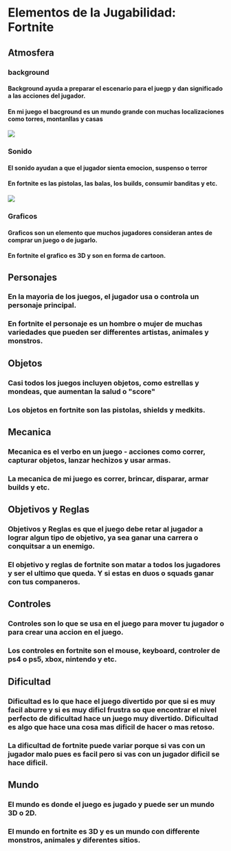 # Elementos de la Jugabilidad: Fortnite

## Atmosfera

### background
#### Background ayuda a preparar el escenario para el juegp y dan significado a las acciones del jugador.
#### En mi juego el bacground es un mundo grande con muchas localizaciones como torres, montanllas y casas
<img src="https://i.pinimg.com/originals/22/bf/3a/22bf3a5bb9a2bdc230a754339b6f202c.png">

### Sonido
#### El sonido ayudan a que el jugador sienta emocion, suspenso o terror 
#### En fortnite es las pistolas, las balas, los builds, consumir banditas y etc.
<img src="https://i2.wp.com/mundowin.com/wp-content/uploads/2019/06/enable-windows-10-system-sound.png?w=832&ssl=1">

### Graficos
#### Graficos son un elemento que muchos jugadores consideran antes de comprar un juego o de jugarlo.
#### En fortnite el grafico es 3D y son en forma de cartoon.

## Personajes
### En la mayoria de los juegos, el jugador usa o controla un personaje principal.
### En fortnite el personaje es un hombre o mujer de muchas variedades que pueden ser differentes artistas, animales y monstros.

## Objetos
### Casi todos los juegos incluyen objetos, como estrellas y mondeas, que aumentan la salud o "score"
### Los objetos en fortnite son las pistolas, shields y medkits.

## Mecanica
### Mecanica es el verbo en un juego - acciones como correr, capturar objetos, lanzar hechizos y usar armas.
### La mecanica de mi juego es correr, brincar, disparar, armar builds y etc.

## Objetivos y Reglas
### Objetivos y Reglas es que el juego debe retar al jugador a lograr algun tipo de objetivo, ya sea ganar una carrera o conquitsar a un enemigo.
### El objetivo y reglas de fortnite son matar a todos los jugadores y ser el ultimo que queda. Y si estas en duos o squads ganar con tus companeros.

## Controles
### Controles son lo que se usa en el juego para mover tu jugador o para crear una accion en el juego.
### Los controles en fortnite son el mouse, keyboard, controler de ps4 o ps5, xbox, nintendo y etc.

## Dificultad
### Dificultad es lo que hace el juego divertido por que si es muy facil aburre y si es muy dificl frustra so que encontrar el nivel perfecto de dificultad hace un juego muy divertido. Dificultad es algo que hace una cosa mas dificil de hacer o mas retoso.
### La dificultad de fortnite puede variar porque si vas con un jugador malo pues es facil pero si vas con un jugador dificil se hace dificil.

## Mundo
### El mundo es donde el juego es jugado y puede ser un mundo 3D o 2D.
### El mundo en fortnite es 3D y es un mundo con differente monstros, animales y diferentes sitios.

